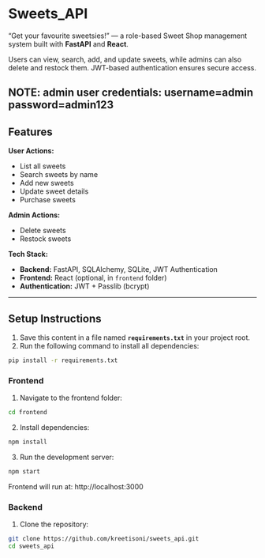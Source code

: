 # Sweets_API

“Get your favourite sweetsies!” — a role-based Sweet Shop management system built with **FastAPI** and **React**.

Users can view, search, add, and update sweets, while admins can also delete and restock them. JWT-based authentication ensures secure access.

NOTE: admin user credentials:
username=admin
password=admin123
---

## Features

**User Actions:**
- List all sweets
- Search sweets by name
- Add new sweets
- Update sweet details
- Purchase sweets

**Admin Actions:**
- Delete sweets
- Restock sweets

**Tech Stack:**
- **Backend:** FastAPI, SQLAlchemy, SQLite, JWT Authentication
- **Frontend:** React (optional, in `frontend` folder)
- **Authentication:** JWT + Passlib (bcrypt)

---

## Setup Instructions


1. Save this content in a file named **`requirements.txt`** in your project root.
2. Run the following command to install all dependencies:

```bash
pip install -r requirements.txt
```
### Frontend

1. Navigate to the frontend folder:
```bash
cd frontend
```

2. Install dependencies:
```bash
npm install
```

3. Run the development server:
```bash
npm start
```

Frontend will run at: http://localhost:3000

### Backend

1. Clone the repository:

```bash
git clone https://github.com/kreetisoni/sweets_api.git
cd sweets_api
```
